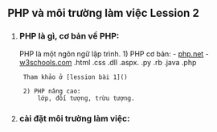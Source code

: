 ## PHP và môi trường làm việc Lession 2
1) ### PHP là gì, cơ bản về PHP:
    PHP là một ngôn ngữ lập trình. 
        1) PHP cơ bản: 
            - [php.net](http://php.net/manual/en/refs.basic.other.php)
            - [w3schools.com](https://www.w3schools.com/php/default.asp)
        .html .css .dll .aspx. .py .rb .java .php
        
        Tham khảo ở [lession bài 1]()

        2) PHP nâng cao:
            lớp, đối tượng, trừu tượng.




2) ### cài đặt môi trường làm việc:
